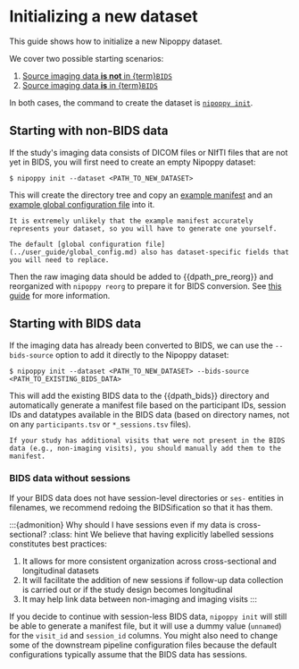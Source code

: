 # Initializing a new dataset

This guide shows how to initialize a new Nipoppy dataset.

We cover two possible starting scenarios:
1. [Source imaging data **is not** in {term}`BIDS`](#starting-with-non-bids-data)
2. [Source imaging data **is** in {term}`BIDS`](#starting-with-bids-data)

In both cases, the command to create the dataset is [`nipoppy init`](../cli_reference/init).

## Starting with non-BIDS data

If the study's imaging data consists of DICOM files or NIfTI files that are not yet in BIDS, you will first need to create an empty Nipoppy dataset:

```console
$ nipoppy init --dataset <PATH_TO_NEW_DATASET>
```

This will create the directory tree and copy an [example manifest](https://github.com/nipoppy/nipoppy/blob/main/nipoppy/data/examples/sample_manifest.tsv) and an [example global configuration file](https://github.com/nipoppy/nipoppy/blob/main/nipoppy/data/examples/sample_global_config-latest_pipelines.json) into it.

<!-- TODO add guide for generating manifest -->
```{attention}
It is extremely unlikely that the example manifest accurately represents your dataset, so you will have to generate one yourself.

The default [global configuration file](../user_guide/global_config.md) also has dataset-specific fields that you will need to replace.
```

Then the raw imaging data should be added to {{dpath_pre_reorg}} and reorganized with `nipoppy reorg` to prepare it for BIDS conversion. See [this guide](../user_guide/organizing_imaging.md) for more information.

## Starting with BIDS data

If the imaging data has already been converted to BIDS, we can use the `--bids-source` option to add it directly to the Nipoppy dataset:

```console
$ nipoppy init --dataset <PATH_TO_NEW_DATASET> --bids-source <PATH_TO_EXISTING_BIDS_DATA>
```

This will add the existing BIDS data to the {{dpath_bids}} directory and automatically generate a manifest file based on the participant IDs, session IDs and datatypes available in the BIDS data (based on directory names, not on any `participants.tsv` or `*_sessions.tsv` files).

```{attention}
If your study has additional visits that were not present in the BIDS data (e.g., non-imaging visits), you should manually add them to the manifest.
```

### BIDS data without sessions

If your BIDS data does not have session-level directories or `ses-` entities in filenames, we recommend redoing the BIDSification so that it has them.

:::{admonition} Why should I have sessions even if my data is cross-sectional?
:class: hint
We believe that having explicitly labelled sessions constitutes best practices:
1. It allows for more consistent organization across cross-sectional and longitudinal datasets
2. It will facilitate the addition of new sessions if follow-up data collection is carried out or if the study design becomes longitudinal
3. It may help link data between non-imaging and imaging visits
:::

If you decide to continue with session-less BIDS data, `nipoppy init` will still be able to generate a manifest file, but it will use a dummy value (`unnamed`) for the `visit_id` and `session_id` columns. You might also need to change some of the downstream pipeline configuration files because the default configurations typically assume that the BIDS data has sessions.

